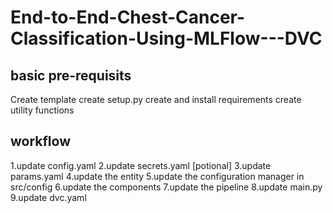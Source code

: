 # End-to-End-Chest-Cancer-Classification-Using-MLFlow---DVC

## basic pre-requisits
Create template
create setup.py
create and install requirements
create utility functions

## workflow
1.update config.yaml
2.update secrets.yaml [potional]
3.update params.yaml
4.update the entity
5.update the configuration manager in src/config
6.update the components
7.update the pipeline
8.update main.py
9.update dvc.yaml